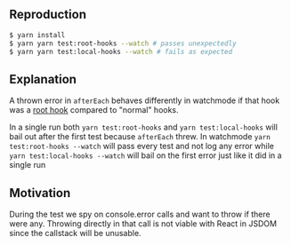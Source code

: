 ## Reproduction

```bash
$ yarn install
$ yarn yarn test:root-hooks --watch # passes unexpectedly
$ yarn yarn test:local-hooks --watch # fails as expected
```

## Explanation

A thrown error in `afterEach` behaves differently in watchmode if that hook was a [root hook](https://mochajs.org/#root-hook-plugins) compared to "normal" hooks.

In a single run both `yarn test:root-hooks` and `yarn test:local-hooks` will bail out after the first test because `afterEach` threw.
In watchmode `yarn test:root-hooks --watch` will pass every test and not log any error while `yarn test:local-hooks --watch` will bail on the first error just like it did in a single run

## Motivation

During the test we spy on console.error calls and want to throw if there were any.
Throwing directly in that call is not viable with React in JSDOM since the callstack will be unusable.
